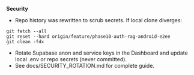 **Security**

- Repo history was rewritten to scrub secrets. If local clone diverges:

```
git fetch --all
git reset --hard origin/feature/phase10-auth-rag-android-e2ee
git clean -fdx
```

- Rotate Supabase anon and service keys in the Dashboard and update local .env or repo secrets (never committed).
- See docs/SECURITY_ROTATION.md for complete guide.
